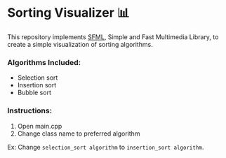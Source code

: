 # Sorting Visualizer 📊
This repository implements [SFML](https://www.sfml-dev.org/), Simple and Fast Multimedia Library, to create a simple visualization of sorting algorithms.

### Algorithms Included:
- Selection sort
- Insertion sort
- Bubble sort

### Instructions:
1) Open main.cpp
2) Change class name to preferred algorithm

Ex: Change `selection_sort algorithm` to `insertion_sort algorithm`.
